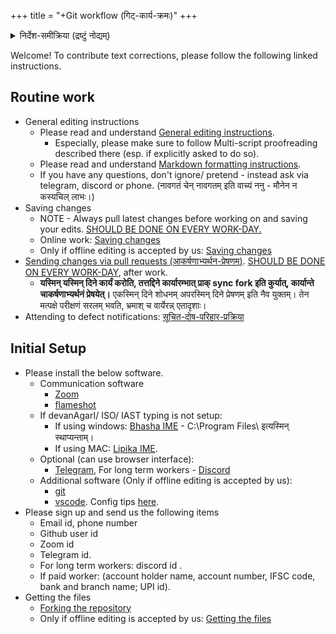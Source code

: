 +++
title = "+Git workflow (गिट्-कार्य-क्रमः)"
+++

<details><summary>निर्देश-समीक्रिया (द्रष्टुं नोद्यम्)</summary>

- अधः _XYZ_ इति यद् अस्ति, तस्य स्थाने स्वीयं github-नाम प्रयुङ्क्ताम्। (Below, replace _'XYZ'_ with your github username.)
    - अथवैतत् प्रयुज्यतां यन्त्रम्: <input id="input_githubUserId" value="XYZ"></input><input id="input_repo" value="REPO"></input><button id="transformId" onclick="handleTransformIdBtnClick();">पाठम् परिवर्तय!!</button>
</details>

Welcome! To contribute text corrections, please follow the following linked instructions.


## Routine work
- General editing instructions
  - Please read and understand [General editing instructions](/groups/dyuganga/projects/text/proofreading/editing).
    - Especially, please make sure to follow Multi-script proofreading described there (esp. if explicitly asked to do so).
  - Please read and understand [Markdown formatting instructions](/groups/dyuganga/projects/text/proofreading/editing/markdown).
  - If you have any questions, don't ignore/ pretend - instead ask via telegram, discord or phone. (नावगतं चेन् नावगतम् इति वाच्यं ननु - मौनेन न कस्यचिल् लाभः।)
- Saving changes
  - NOTE - Always pull latest changes before working on and saving your edits. <u>SHOULD BE DONE ON EVERY WORK-DAY.</u>
  - Online work: [Saving changes](online-editing/saving-changes?githubUserId=XYZ&repo=REPO)
  - Only if offline editing is accepted by us: [Saving changes](offline-editing/4_saving-changes?githubUserId=XYZ&repo=REPO)
- [Sending changes via pull requests (आकर्षणाभ्यर्थन-प्रेषणम्)](4_sending-pull-request?githubUserId=XYZ&repo=REPO). <u>SHOULD BE DONE ON EVERY WORK-DAY</u>, after work.
  - **यस्मिन् यस्मिन् दिने कार्यं करोति, तत्तद्दिने कार्यारम्भात् प्राक् sync fork इति कुर्यात्, कार्यान्ते चाकर्षणाभ्यर्थनं प्रेषयेत्।** एकस्मिन् दिने शोधनम् अपरस्मिन् दिने प्रेषणम् इति नैव युक्तम्।
    तेन मत्पक्षे परीक्षणं सरलम् भवति, भ्रमाश् च वार्येरन्न् एतादृशाः।
- Attending to defect notifications: [सूचित-दोष-परिहार-प्रक्रिया](5_sUchita-doSha-parihAra-prativachane?githubUserId=XYZ&repo=REPO)

## Initial Setup
- Please install the below software.
  - Communication software
    - [Zoom](https://zoom.us/support/download?os=android)
    - [flameshot](https://flameshot.org/)
  - If devanAgarI/ ISO/ IAST typing is not setup: 
    - If using windows: [Bhasha IME](https://sites.google.com/site/bhashaime/) - C:\Program Files\ इत्यस्मिन् स्थाप्यन्ताम्।
    - If using MAC: [Lipika IME](https://github.com/ratreya/lipika-ime).
  - Optional (can use browser interface): 
    - [Telegram](https://desktop.telegram.org/), For long term workers - [Discord](https://discord.com/)
  - Additional software (Only if offline editing is accepted by us):
    - [git](https://git-scm.com/download/)
    - [vscode](https://code.visualstudio.com/). Config tips [here](vscode).
- Please sign up and send us the following items
  - Email id, phone number
  - Github user id
  - Zoom id
  - Telegram id.
  - For long term workers: discord id .
  - If paid worker: (account holder name, account number, IFSC code, bank and branch name; UPI id).
- Getting the files
  - [Forking the repository](2_forking-repo?githubUserId=XYZ&repo=REPO)
  - Only if offline editing is accepted by us: [Getting the files](offline-editing/2_getting_files?githubUserId=XYZ&repo=REPO)

<script src="contribution-page-customizer.js"></script>
